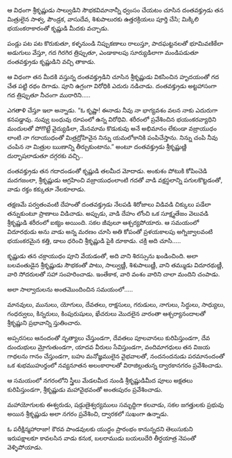 ﻿ఆ విధంగా శ్రీకృష్ణుడు సాల్వుడిని సౌభకవిమానాన్నీ ధ్వంసం చేయటం చూసిన దంతవక్త్రుడు తన మిత్రులైన సాళ్వ, పౌండ్రక, వాసుదేవ, శిశుపాలురకు ఉత్తరక్రియలు పూర్తి చేసి; మిక్కిలి భయంకరాకారంతో కృష్ణుడి మీదకు వచ్చాడు. 

పండ్లు పట పట కొరుకుతూ, కళ్ళనుండి నిప్పుకణాలు రాలుస్తూ, పాదఘట్టనలతో భూమివణికేలా అడుగులు వేస్తూ, గద గిరగిర త్రిప్పుతూ, ఎండాకాలపు సూర్యుడిలాగా మండిపడుతూ దంతవక్త్రుడు కృష్ణుడిని వచ్చి తాకాడు. 

ఆ విధంగా తన మీదకి వస్తున్న దంతవక్త్రుడిని చూసిన శ్రీకృష్ణుడు వికసించిన హృదయంతో గద చేత పట్టి రథం దిగాడు. పూని ఉగ్రంగా విరోధికి ఎదురు నడిచాడు. దంతవక్త్రుడు అట్టహాసంగా గద త్రిప్పుతూ నీచంగా మురారిని..... 

ఎగతాళి చేస్తూ ఇలా అన్నాడు. “ఓ కృష్ణా! ఈనాడు నీవు నా భాగ్యవశం వలన నాకు ఎదురుగా కనపడ్డావు. నువ్వు బంధువు రూపంలో ఉన్న విరోధివి. శరీరంలో ప్రవేశించిన భయంకరవ్యాధిని మందులతో పోగొట్టే వైద్యుడిలా, మేనమామ కొడుకువు అనే అభిమానం లేకుండా వజ్రాయుధం లాంటి నా గదాయుధంతో మిత్రద్రోహివైన నిన్ను యమలోకానికి పంపిచేస్తాను. నిన్ను చంపి నీవు చంపిన నా మిత్రుల ఋణాన్ని తీర్చుకుంటాను.” అంటూ దంతవక్త్రుడు శ్రీకృష్ణుణ్ణి దుర్భాషలాడుతూ దగ్గరకు వచ్చి.. 

దంతవక్త్రుడు తన గదాదండంతో కృష్ణుడి తలమీద మోదాడు. అంకుశం పోటుకి కోపించెడి మదగజంలా, శ్రీకృష్ణుడు ఆగ్రహించి వజ్రాయుధంలాంటి గదతో వాడి వక్షస్థలాన్ని పగులకొట్టడంతో, వాడు రక్తం కక్కుతూ నేలకూలాడు. 

తక్షణమే పర్వతంవంటి దేహంతో దంతవక్త్రుడు నేలపడి శిరోజాలు విడివడి చిక్కులు పడేలా తన్నుకుంటూ ప్రాణాలు విడిచాడు. అప్పుడు, వాడి దేహం లోంచి ఒక సూక్ష్మతేజం వెలువడి శ్రీకృష్ణుడి శరీరంలో ఐక్యం అయింది. సకల జీవులూ ఆశ్చర్యపోయారు. ఆ సమయంలో విదూరథుడు అను వాడు అన్న మరణం చూసి అతి కోపంతో ప్రళయకాలపు అగ్నిజ్వాలవంటి భయంకరమైన కత్తి, డాలు ధరించి శ్రీకృష్ణుడి పైకి దూకాడు. చక్రి అది చూసి..... 

కృష్ణుడు తన చక్రాయుధం పూని వేయడంతో, అది వాని శిరస్సును ఖండించింది. అలా బలవంతుడైన శ్రీకృష్ణుడు సౌభకంతో పాటు, సాల్వుణ్ణీ, శిశుపాలుణ్ణీ, వాని తమ్ముడు విదూరథుణ్ణీ, వారి సోదరులతో సహా సంహరించాడు. ఇంతేకాక, వారి వంశం వారిని చాలా మందిని చంపాడు. 

అలా సాల్వాదులను అంతమొందించిన సమయంలో..... 

మానవులు, మునులు, యోగులు, దేవతలు, రాక్షసులు, గరుడులు, నాగులు, సిద్ధులు, సాధ్యులు, గంధర్వులు, కిన్నరులు, కింపురుషులు, ఖేచరులు మొదలైన వారంతా ఆశ్చర్యానందాలతో శ్రీకృష్ణుని ప్రభావాన్ని స్తుతించారు. 

అప్సరసలు ఆనందంతో నృత్యాలు చేస్తుండగా, దేవతలు పూలవానలు కురిపిస్తుండగా, దేవ దుందుభులు మ్రోగుతుండగా, యాదవ వీరులు సేవిస్తుండగా, వందిమాగధులు తన విజయ గాథలను గానం చేస్తుండగా, బహు మనోజ్ఞములైన వైభవాలతో, నందనందనుడు పరమానందంతో ఒక శుభముహుర్తంలో నవ్యనూతన అలంకారాలతో విరాజిల్లుతున్న ద్వారకానగరం ప్రవేశించాడు. 

ఆ సమయంలో నగరంలోని స్త్రీలు మేడలమీద నుండి శ్రీకృష్ణుడిమీద పూలు అక్షతలు కురిపిస్తుండగా, శ్రీకృష్ణుడు మహావైభవంతో అంతఃపురం ప్రవేశించాడు. 

మహాయోగులకు ఈశ్వరుడు, షడ్గుణైశ్వర్యములు సమృద్ధిగా కలవాడు, సకల జగత్తులకు ప్రభువు అయిన శ్రీకృష్ణుడు అలా నగరం ప్రవేశించి, ద్వారకలో సుఖంగా ఉన్నాడు. 

ఓ పరీక్షిన్మహారాజా! కౌరవ పాండవులకు యుద్ధం ప్రారంభం కానున్నదని తెలుసుకుని ఇరుపక్షాలకూ కావలసిన వాడు కనుక, బలరాముడు బయలుదేరి తీర్ధయాత్ర నెపంతో వెళ్ళిపోయాడు. 

